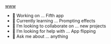 

[www](https://marinahuber.com)

- 🔭 Working on ...  Fifth app
- 🌱 Currently learning ... Prompting effects
- 👯 I’m looking to collaborate on ... new projects
- 🤔 I’m looking for help with ... App flipping
- 💬 Ask me about ... anything


